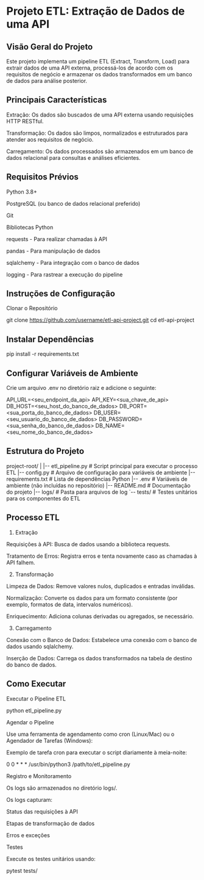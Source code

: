 # Projeto ETL: Extração de Dados de uma API

## Visão Geral do Projeto

 Este projeto implementa um pipeline ETL (Extract, Transform, Load) para extrair dados de uma API externa, processá-los de acordo com os requisitos de negócio e armazenar os dados transformados em um banco de dados para análise posterior.

## Principais Características

Extração: Os dados são buscados de uma API externa usando requisições HTTP RESTful.

Transformação: Os dados são limpos, normalizados e estruturados para atender aos requisitos de negócio.

Carregamento: Os dados processados são armazenados em um banco de dados relacional para consultas e análises eficientes.

## Requisitos Prévios


Python 3.8+

PostgreSQL (ou banco de dados relacional preferido)

Git

Bibliotecas Python

requests - Para realizar chamadas à API

pandas - Para manipulação de dados

sqlalchemy - Para integração com o banco de dados

logging - Para rastrear a execução do pipeline

## Instruções de Configuração

Clonar o Repositório

git clone https://github.com/username/etl-api-project.git
cd etl-api-project

## Instalar Dependências

pip install -r requirements.txt

## Configurar Variáveis de Ambiente

Crie um arquivo .env no diretório raiz e adicione o seguinte:

API_URL=<seu_endpoint_da_api>
API_KEY=<sua_chave_de_api>
DB_HOST=<seu_host_do_banco_de_dados>
DB_PORT=<sua_porta_do_banco_de_dados>
DB_USER=<seu_usuario_do_banco_de_dados>
DB_PASSWORD=<sua_senha_do_banco_de_dados>
DB_NAME=<seu_nome_do_banco_de_dados>

## Estrutura do Projeto

project-root/
|
|-- etl_pipeline.py         # Script principal para executar o processo ETL
|-- config.py               # Arquivo de configuração para variáveis de ambiente
|-- requirements.txt        # Lista de dependências Python
|-- .env                    # Variáveis de ambiente (não incluídas no repositório)
|-- README.md               # Documentação do projeto
|-- logs/                   # Pasta para arquivos de log
`-- tests/                  # Testes unitários para os componentes do ETL

## Processo ETL

1. Extração

Requisições à API: Busca de dados usando a biblioteca requests.

Tratamento de Erros: Registra erros e tenta novamente caso as chamadas à API falhem.

2. Transformação

Limpeza de Dados: Remove valores nulos, duplicados e entradas inválidas.

Normalização: Converte os dados para um formato consistente (por exemplo, formatos de data, intervalos numéricos).

Enriquecimento: Adiciona colunas derivadas ou agregados, se necessário.

3. Carregamento

Conexão com o Banco de Dados: Estabelece uma conexão com o banco de dados usando sqlalchemy.

Inserção de Dados: Carrega os dados transformados na tabela de destino do banco de dados.

## Como Executar

Executar o Pipeline ETL

python etl_pipeline.py

Agendar o Pipeline

Use uma ferramenta de agendamento como cron (Linux/Mac) ou o Agendador de Tarefas (Windows):

Exemplo de tarefa cron para executar o script diariamente à meia-noite:

0 0 * * * /usr/bin/python3 /path/to/etl_pipeline.py

Registro e Monitoramento

Os logs são armazenados no diretório logs/.

Os logs capturam:

Status das requisições à API

Etapas de transformação de dados

Erros e exceções

Testes

Execute os testes unitários usando:

pytest tests/


